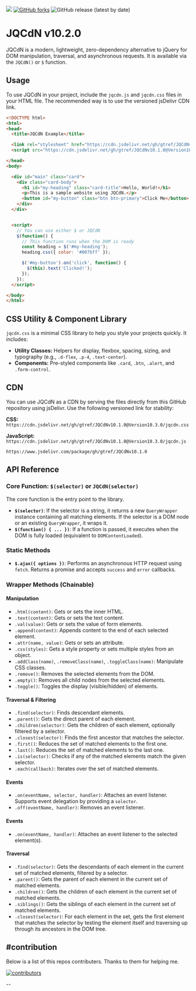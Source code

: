 [![](https://data.jsdelivr.com/v1/package/gh/gtref/JQCdNv10.1.0/badge)](https://www.jsdelivr.com/package/gh/gtref/JQCdNv10.1.0)  [![GitHub forks](https://img.shields.io/github/forks/gtref/JQCdNv10.1.0?style=social)](https://github.com/gtref/JQCdNv10.1.0/network) ![GitHub release (latest by date)](https://img.shields.io/github/v/release/gtref/JQCdNv10.1.0)





# JQCdN v10.2.0

JQCdN is a modern, lightweight, zero-dependency alternative to jQuery for DOM manipulation, traversal, and asynchronous requests. It is available via the `JQCdN()` or `$` function.

## Usage

To use JQCdN in your project, include the `jqcdn.js` and `jqcdn.css` files in your HTML file. The recommended way is to use the versioned jsDelivr CDN link.

```html
<!DOCTYPE html>
<html>
<head>
  <title>JQCdN Example</title>

  <link rel="stylesheet" href="https://cdn.jsdelivr.net/gh/gtref/JQCdNv10.1.0@Version10.3.0/jqcdn.css">
  <script src="https://cdn.jsdelivr.net/gh/gtref/JQCdNv10.1.0@Version10.3.0/jqcdn.js"></script>

</head>
<body>

  <div id="main" class="card">
    <div class="card-body">
      <h1 id="my-heading" class="card-title">Hello, World!</h1>
      <p>This is a sample website using JQCdN.</p>
      <button id="my-button" class="btn btn-primary">Click Me</button>
    </div>
  </div>


  <script>
    // You can use either $ or JQCdN
    $(function() {
      // This function runs when the DOM is ready
      const heading = $('#my-heading');
      heading.css({ color: '#007bff' });

      $('#my-button').on('click', function() {
        $(this).text('Clicked!');
      });
    });
  </script>

</body>
</html>
```

## CSS Utility & Component Library

`jqcdn.css` is a minimal CSS library to help you style your projects quickly. It includes:
- **Utility Classes:** Helpers for display, flexbox, spacing, sizing, and typography (e.g., `.d-flex`, `.p-4`, `.text-center`).
- **Components:** Pre-styled components like `.card`, `.btn`, `.alert`, and `.form-control`.

## CDN

You can use JQCdN as a CDN by serving the files directly from this GitHub repository using jsDelivr. Use the following versioned link for stability:

**CSS:** `https://cdn.jsdelivr.net/gh/gtref/JQCdNv10.1.0@Version10.3.0/jqcdn.css`


**JavaScript:** `https://cdn.jsdelivr.net/gh/gtref/JQCdNv10.1.0@Version10.3.0/jqcdn.js`

```
https://www.jsdelivr.com/package/gh/gtref/JQCdNv10.1.0
```



## API Reference


### Core Function: `$(selector)` or `JQCdN(selector)`

The core function is the entry point to the library.



-   **`$(selector)`**: If the selector is a string, it returns a new `QueryWrapper` instance containing all matching elements. If the selector is a DOM node or an existing `QueryWrapper`, it wraps it.
-   **`$(function() { ... })`**: If a function is passed, it executes when the DOM is fully loaded (equivalent to `DOMContentLoaded`).

### Static Methods

-   **`$.ajax({ options })`**: Performs an asynchronous HTTP request using `fetch`. Returns a promise and accepts `success` and `error` callbacks.

### Wrapper Methods (Chainable)

#### Manipulation
-   `.html(content)`: Gets or sets the inner HTML.
-   `.text(content)`: Gets or sets the text content.
-   `.val(value)`: Gets or sets the value of form elements.
-   `.append(content)`: Appends content to the end of each selected element.
-   `.attr(name, value)`: Gets or sets an attribute.
-   `.css(styles)`: Gets a style property or sets multiple styles from an object.
-   `.addClass(name)`, `.removeClass(name)`, `.toggleClass(name)`: Manipulate CSS classes.
-   `.remove()`: Removes the selected elements from the DOM.
-   `.empty()`: Removes all child nodes from the selected elements.
-   `.toggle()`: Toggles the display (visible/hidden) of elements.

#### Traversal & Filtering
-   `.find(selector)`: Finds descendant elements.
-   `.parent()`: Gets the direct parent of each element.
-   `.children(selector)`: Gets the children of each element, optionally filtered by a selector.
-   `.closest(selector)`: Finds the first ancestor that matches the selector.
-   `.first()`: Reduces the set of matched elements to the first one.
-   `.last()`: Reduces the set of matched elements to the last one.
-   `.is(selector)`: Checks if any of the matched elements match the given selector.
-   `.each(callback)`: Iterates over the set of matched elements.

#### Events
-   `.on(eventName, selector, handler)`: Attaches an event listener. Supports event delegation by providing a `selector`.
-   `.off(eventName, handler)`: Removes an event listener.




#### Events
- `.on(eventName, handler)`: Attaches an event listener to the selected element(s).

#### Traversal
- `.find(selector)`: Gets the descendants of each element in the current set of matched elements, filtered by a selector.
- `.parent()`: Gets the parent of each element in the current set of matched elements.
- `.children()`: Gets the children of each element in the current set of matched elements.
- `.siblings()`: Gets the siblings of each element in the current set of matched elements.
- `.closest(selector)`: For each element in the set, gets the first element that matches the selector by testing the element itself and traversing up through its ancestors in the DOM tree.




#contribution
--
Below is a list of this repos contributers. Thanks to them for helping me.

[![contributors](https://contrib.rocks/image?repo=gtref/JQCdNv10.1.0)](https://github.com/gtref/JQCdNv10.1.0/graphs/contributors)

--


